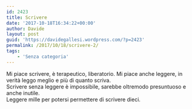 ```yaml
---
id: 2423
title: Scrivere
date: '2017-10-18T16:34:22+00:00'
author: Davide
layout: post
guid: 'https://davidegallesi.wordpress.com/?p=2423'
permalink: /2017/10/18/scrivere-2/
tags:
    - 'Senza categoria'
---
```


Mi piace scrivere, è terapeutico, liberatorio. Mi piace anche leggere, in verità leggo meglio e più di quanto scriva.  
Scrivere senza leggere è impossibile, sarebbe oltremodo presuntuoso e anche inutile.  
Leggere mille per potersi permettere di scrivere dieci.
